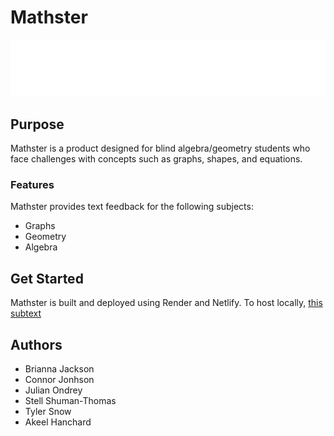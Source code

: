 # Mathster

<div align="center">

<img src="frontend/logo.svg">

</div>

## Purpose

Mathster is a product designed for blind algebra/geometry students who face challenges with concepts such as graphs, shapes, and equations.

### Features

Mathster provides text feedback for the following subjects: 
- Graphs
- Geometry
- Algebra


## Get Started

Mathster is built and deployed using Render and Netlify. To host locally, [this subtext](/tools)


## Authors
- Brianna Jackson
- Connor Jonhson
- Julian Ondrey
- Stell Shuman-Thomas
- Tyler Snow
- Akeel Hanchard




